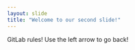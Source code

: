 ```yaml
---
layout: slide
title: "Welcome to our second slide!"
---
```

GitLab rules!
Use the left arrow to go back!
